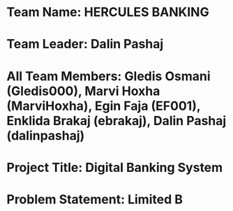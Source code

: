# Team Name: HERCULES BANKING
# Team Leader: Dalin Pashaj
# All Team Members: Gledis Osmani (Gledis000), Marvi Hoxha (MarviHoxha), Egin Faja (EF001), Enklida Brakaj (ebrakaj), Dalin Pashaj (dalinpashaj)
# Project Title: Digital Banking System
# Problem Statement: Limited B
